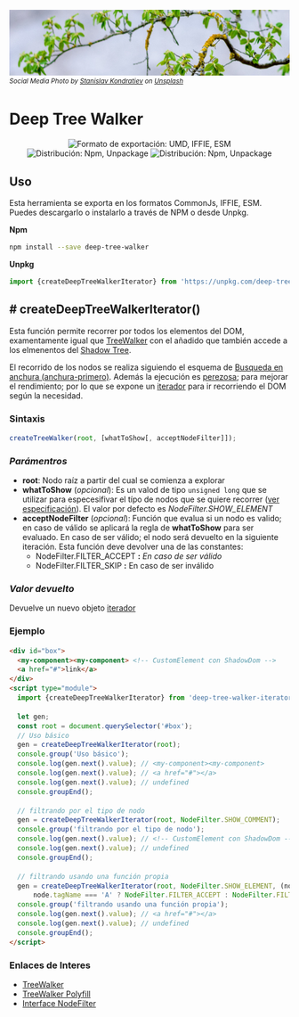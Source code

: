 ![Tree](./header.jpg)
<sup>_Social Media Photo by [Stanislav Kondratiev](https://unsplash.com/@technobulka) on [Unsplash](https://unsplash.com/photos/RVvMv7KpZJg)_</sup>

# Deep Tree Walker

<p align="center">
    <img alt="Formato de exportación: UMD, IFFIE, ESM" src="https://img.shields.io/badge/fomat-umd%20iffie%20esm-yellowgreen" />
    <img alt="Distribución: Npm, Unpackage" src="https://img.shields.io/badge/%F0%9F%93%A6-npm%20unpk-yellowgreen" />
    <img alt="Distribución: Npm, Unpackage" src="https://img.shields.io/badge/ISC-license-yellowgreen" />


</p>

## Uso

Esta herramienta se exporta en los formatos CommonJs, IFFIE, ESM. Puedes descargarlo o instalarlo a través de NPM o desde Unpkg.

**Npm**
```sh
npm install --save deep-tree-walker
```

**Unpkg**
```javascript
import {createDeepTreeWalkerIterator} from 'https://unpkg.com/deep-tree-walker?module'
```

## # createDeepTreeWalkerIterator()

Esta función permite recorrer por todos los elementos del DOM, examentamente igual que [TreeWalker]() con el añadido que también accede a los elmenentos del [Shadow Tree](https://developer.mozilla.org/en-US/docs/Web/Web_Components/Using_shadow_DOM#High-level_view).

El recorrido de los nodos se realiza siguiendo el esquema de [Busqueda en anchura (anchura-primero)](https://es.wikipedia.org/wiki/Recorrido_de_%C3%A1rboles). Además la ejecución es [perezosa](https://es.wikipedia.org/wiki/Evaluaci%C3%B3n_perezosa); para mejorar el rendimiento; por lo que se expone un [iterador](https://developer.mozilla.org/en-US/docs/Web/JavaScript/Reference/Iteration_protocols#iterator) para ir recorriendo el DOM según la necesidad.

### __Sintaxis__
```javascript
createTreeWalker(root, [whatToShow[, acceptNodeFilter]]);
```

### _Parámentros_

* **root**: Nodo raíz a partir del cual se comienza a explorar
* **whatToShow** (_opcional_): Es un valod de tipo `unsigned long` que se utilizar para especesifivar el típo de nodos que se quiere recorrer ([ver especificación](https://www.w3.org/TR/DOM-Level-2-Traversal-Range/traversal.html#Traversal-NodeFilter)). El valor por defecto es *NodeFilter.SHOW_ELEMENT*
* **acceptNodeFilter** (_opcional_): Función que evalua si un nodo es valido; en caso de válido se aplicará la regla de **whatToShow** para ser evaluado. En caso de ser válido; el nodo será devuelto en la siguiente iteración. Esta función deve devolver una de las constantes:
  * NodeFilter.FILTER_ACCEPT  __:__ _En caso de ser válido_
  * NodeFilter.FILTER_SKIP __:__ En caso de ser inválido

### _Valor devuelto_

Devuelve un nuevo objeto [iterador](https://developer.mozilla.org/en-US/docs/Web/JavaScript/Reference/Iteration_protocols#iterator)

### Ejemplo

```html
<div id="box">
  <my-component><my-component> <!-- CustomElement con ShadowDom -->
  <a href="#">link</a>
</div>
<script type="module">
  import {createDeepTreeWalkerIterator} from 'deep-tree-walker-iterator';

  let gen;
  const root = document.querySelector('#box');
  // Uso básico
  gen = createDeepTreeWalkerIterator(root);
  console.group('Uso básico');
  console.log(gen.next().value); // <my-component><my-component>
  console.log(gen.next().value); // <a href="#"></a>
  console.log(gen.next().value); // undefined
  console.groupEnd();

  // filtrando por el tipo de nodo
  gen = createDeepTreeWalkerIterator(root, NodeFilter.SHOW_COMMENT);
  console.group('filtrando por el tipo de nodo');
  console.log(gen.next().value); // <!-- CustomElement con ShadowDom -->
  console.log(gen.next().value); // undefined
  console.groupEnd();

  // filtrando usando una función propia
  gen = createDeepTreeWalkerIterator(root, NodeFilter.SHOW_ELEMENT, (node) => 
      node.tagName === 'A' ? NodeFilter.FILTER_ACCEPT : NodeFilter.FILTER_SKIP);
  console.group('filtrando usando una función propia');
  console.log(gen.next().value); // <a href="#"></a>
  console.log(gen.next().value); // undefined
  console.groupEnd();
</script>
```

### __Enlaces de Interes__

* [TreeWalker](https://developer.mozilla.org/en-US/docs/Web/API/TreeWalker)
* [TreeWalker Polyfill](https://gist.github.com/kindy/eb7e2581265fb80aae11ab50f668ec20)
* [Interface NodeFilter](https://www.w3.org/TR/DOM-Level-2-Traversal-Range/traversal.html#Traversal-NodeFilter)